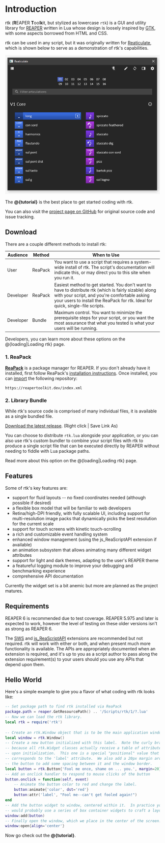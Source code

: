 # Introduction

rtk (**R**EAPER **T**ool**k**it, but stylized as lowercase `rtk`) is a GUI and utility
library for [REAPER](https://www.reaper.fm/) written in Lua whose design is loosely
inspired by [GTK](https://www.gtk.org/), with some aspects borrowed from HTML and CSS.

rtk can be used in any script, but it was originally written for
[Reaticulate](https://reaticulate.com), which is shown below to serve as a demonstration
of rtk's capabilities.


![](img/rtk-demo.gif)


The **@{tutorial}** is the best place to get started coding with rtk.

You can also visit the [project page on GitHub](https://github.com/jtackaberry/rtk) for
original source code and issue tracking.

## Download

There are a couple different methods to install rtk:

| Audience | Method | When to Use |
|-|-|-|
| User | ReaPack | You want to use a script that requires a system-wide install of rtk. The script's documentation will indicate this, or may direct you to this site when you run it. |
| Developer | ReaPack | Easiest method to get started. You don't want to have to distribute rtk (which is fairly sizable) along with your script, and you're comfortable asking your users to install the ReaPack for rtk. Ideal for quick, single-file scripts. |
| Developer | Bundle | Maximum control. You want to minimize the prerequisite steps for your script, or you want the most assurance that what you tested is what your users will be running. |

Developers, you can learn more about these options on the @{loading|Loading rtk} page.


### 1. ReaPack

**[ReaPack](https://reapack.com/)** is a package manager for REAPER. If you don't already
have it installed, first follow ReaPack's [installation
instructions](https://reapack.com/user-guide#installation). Once installed, you can
[import](https://reapack.com/user-guide#import-repositories) the following repository:

```url
https://reapertoolkit.dev/index.xml
```

### 2. Library Bundle

While rtk's source code is comprised of many individual files, it is available as a single
bundled file.

[Download the latest release](https://reapertoolkit.dev/rtk.lua).  (Right click | Save Link As)

You can choose to distribute `rtk.lua` alongside your application, or you can also
use rtk's custom bundler to combine your script files with rtk to produce a single
script file that can be executed directly by REAPER without needing to fiddle with Lua
package paths.

Read more about this option on the @{loading|Loading rtk} page.

## Features

Some of rtk's key features are:

* support for fluid layouts -- no fixed coordinates needed (although possible if desired)
* a flexible box model that will be familiar to web developers
* Retina/high-DPI friendly, with fully scalable UI, including support for multi-resolution
  image packs that dynamically picks the best resolution for the current scale
* support for touch screens with kinetic touch-scrolling
* a rich and customizable event handling system
* enhanced window management (using the js_ReaScriptAPI extension if available)
* an animation subsystem that allows animating many different widget attributes
* support for light and dark themes, adapting to the user's REAPER theme
* a featureful logging module to improve your debugging and benchmarking experience
* comprehensive API documentation

Currently the widget set is a bit anemic but more are planned as the project matures.


## Requirements

REAPER 6 is recommended due to test coverage.  REAPER 5.975 and later is expected to work,
however the level of testing on these older versions isn't as strong as REAPER 6.

The [SWS](https://www.sws-extension.org/) and
[js_ReaScriptAPI](https://forum.cockos.com/showthread.php?t=212174) extensions are
recommended but not required.  rtk will work with either or both, and when present much
more functionality is available.  The APIs are appropriately documented when an extension
is required, and it's up to you as a script author to pass along the extension
requirement(s) to your users should you use any APIs that depend upon them.


## Hello World

Here's a simple example to give you a flavor of what coding with rtk looks like:

```lua
-- Set package path to find rtk installed via ReaPack
package.path = reaper.GetResourcePath() .. '/Scripts/rtk/1/?.lua'
-- Now we can load the rtk library.
local rtk = require('rtk')

-- Create an rtk.Window object that is to be the main application window
local window = rtk.Window()
-- Create a new button initialized with this label.  Note the curly braces,
-- because all rtk.Widget classes actually receive a table of attributes
-- upon initialization.  This one is a special "positional" value that
-- corresponds to the 'label' attribute.  We also add a 20px margin around
-- the button to add some spacing between it and the window border.
local button = rtk.Button{'Fool me once, shame on ... you.', margin=20}
-- Add an onclick handler to respond to mouse clicks of the button
button.onclick = function(self, event)
    -- Animate the button color to red and change the label.
    button:animate{'color', dst='red'}
    button:attr('label', "Fool me--can't get fooled again!")
end
-- Add the button widget to window, centered within it.  In practice you
-- would probably use a series of box container widgets to craft a layout.
window:add(button)
-- Finally open the window, which we place in the center of the screen.
window:open{align='center'}
```

Now go check out the **@{tutorial}**.

